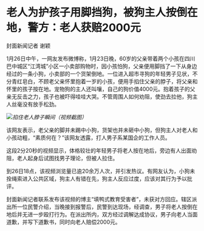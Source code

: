 # 老人为护孩子用脚挡狗，被狗主人按倒在地，警方：老人获赔2000元

封面新闻记者 谢颖

1月26日中午，一网友发布微博称，1月23日晚，60岁的父亲带着两个小孩在四川巴中城区“江湾城”小区一小卖部购物时，因小孩怕狗，父亲便用脚挡了一下从身边经过的一条小狗，小卖部的一个货架倒地。一位进入超市寻狗的年轻男子见状，不分青红皂白，不顾老父亲怀里抱着一岁的小孩，便用手掐住父亲的脖子，将父亲和怀里的孩子按在地。宠物狗的主人还叫嚷，自己的狗价值4000元。抱着孩子的父亲无反击之力，孩子也被吓得哇哇大哭。不管周围人如何劝阻，使劲去拉他，狗主人丝毫没有放手松劲。

![](https://inews.gtimg.com/newsapp_bt/0/15628315093/1000)_掐住老人脖子瞬间（视频截图）_

该网友表示，老父亲的脚并未踢中小狗，货架也并未砸中小狗，但狗主人对老人和小孩动粗，“素质何在？”该网友透露，打人男子系某国企的工作人员。

这段2分20秒的视频显示，体格较壮的年轻男子将老人按在地后，旁边有人出面劝阻，老人起身后试图找男子理论，但被人拉住。

到26日18点，该视频浏览量已逾20余万人次，并引发热议。有网友认为，小狗未拴绳索进入公共区域，狗主人有错在先，狗主人反应过度，应该对其行为予以批评。

封面新闻记者联系发布该视频的博主“填鸭式教育受害者”，未获对方回应。辖区派出所一位民警介绍，当晚接到报警后，民警到达现场，经调查，男子将老人按倒在地后并无进一步殴打行为。在派出所内，双方经过调解达成协议，男子向老人当面道歉，并写下道歉书，同时向老人赔偿2000元。

